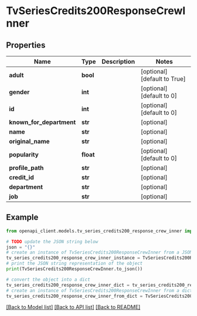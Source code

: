 # TvSeriesCredits200ResponseCrewInner


## Properties

Name | Type | Description | Notes
------------ | ------------- | ------------- | -------------
**adult** | **bool** |  | [optional] [default to True]
**gender** | **int** |  | [optional] [default to 0]
**id** | **int** |  | [optional] [default to 0]
**known_for_department** | **str** |  | [optional] 
**name** | **str** |  | [optional] 
**original_name** | **str** |  | [optional] 
**popularity** | **float** |  | [optional] [default to 0]
**profile_path** | **str** |  | [optional] 
**credit_id** | **str** |  | [optional] 
**department** | **str** |  | [optional] 
**job** | **str** |  | [optional] 

## Example

```python
from openapi_client.models.tv_series_credits200_response_crew_inner import TvSeriesCredits200ResponseCrewInner

# TODO update the JSON string below
json = "{}"
# create an instance of TvSeriesCredits200ResponseCrewInner from a JSON string
tv_series_credits200_response_crew_inner_instance = TvSeriesCredits200ResponseCrewInner.from_json(json)
# print the JSON string representation of the object
print(TvSeriesCredits200ResponseCrewInner.to_json())

# convert the object into a dict
tv_series_credits200_response_crew_inner_dict = tv_series_credits200_response_crew_inner_instance.to_dict()
# create an instance of TvSeriesCredits200ResponseCrewInner from a dict
tv_series_credits200_response_crew_inner_from_dict = TvSeriesCredits200ResponseCrewInner.from_dict(tv_series_credits200_response_crew_inner_dict)
```
[[Back to Model list]](../README.md#documentation-for-models) [[Back to API list]](../README.md#documentation-for-api-endpoints) [[Back to README]](../README.md)


